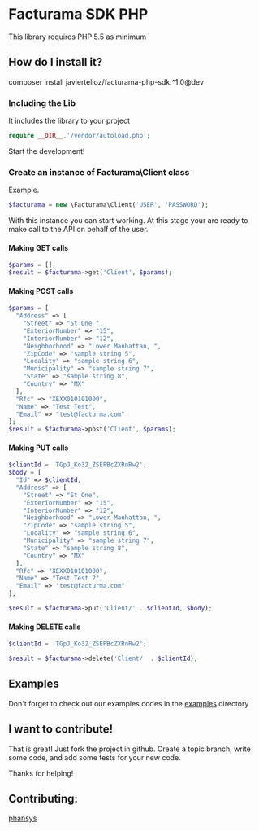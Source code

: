 # Facturama SDK PHP
This library requires PHP 5.5 as minimum
## How do I install it?
composer install javiertelioz/facturama-php-sdk:^1.0@dev
### Including the Lib
It includes the library to your project
```php
require __DIR__.'/vendor/autoload.php';
```
Start the development!
### Create an instance of Facturama\Client class
Example.
```php
$facturama = new \Facturama\Client('USER', 'PASSWORD');
```
With this instance you can start working.
At this stage your are ready to make call to the API on behalf of the user.
#### Making GET calls
```php
$params = [];
$result = $facturama->get('Client', $params);
```
#### Making POST calls
```php
$params = [
  "Address" => [
    "Street" => "St One ",
    "ExteriorNumber" => "15",
    "InteriorNumber" => "12",
    "Neighborhood" => "Lower Manhattan, ",
    "ZipCode" => "sample string 5",
    "Locality" => "sample string 6",
    "Municipality" => "sample string 7",
    "State" => "sample string 8",
    "Country" => "MX"
  ],
  "Rfc" => "XEXX010101000",
  "Name" => "Test Test",
  "Email" => "test@facturma.com"
];
$result = $facturama->post('Client', $params);
```
#### Making PUT calls
```php
$clientId = 'TGpJ_Ko32_ZSEPBcZXRnRw2';
$body = [
  "Id" => $clientId,
  "Address" => [
    "Street" => "St One",
    "ExteriorNumber" => "15",
    "InteriorNumber" => "12",
    "Neighborhood" => "Lower Manhattan, ",
    "ZipCode" => "sample string 5",
    "Locality" => "sample string 6",
    "Municipality" => "sample string 7",
    "State" => "sample string 8",
    "Country" => "MX"
  ],
  "Rfc" => "XEXX010101000",
  "Name" => "Test Test 2",
  "Email" => "test@facturma.com"
];

$result = $facturama->put('Client/' . $clientId, $body);
```
#### Making DELETE calls
```php
$clientId = 'TGpJ_Ko32_ZSEPBcZXRnRw2';

$result = $facturama->delete('Client/' . $clientId);
```
## Examples
Don't forget to check out our examples codes in the [examples](https://github.com/javiertelioz/facturama-php-sdk/tree/master/examples) directory

## I want to contribute!
That is great! Just fork the project in github. Create a topic branch, write some code, and add some tests for your new code.

Thanks for helping!

## Contributing:
[phansys](https://github.com/phansys/)
